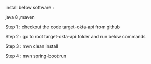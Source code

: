 
install below software :

java 8 ,maven 

Step 1 : checkout the code target-okta-api from github 

Step 2 : go to root target-okta-api folder and run below commands

Step 3 : mvn clean install

Step 4 : mvn spring-boot:run

